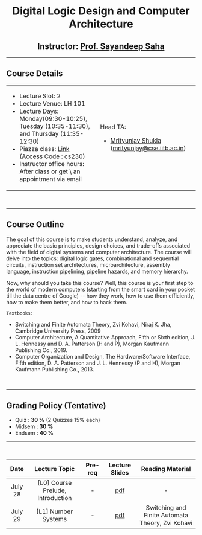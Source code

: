 <center>
    <h1>Digital Logic Design and Computer Architecture</h1>
    <h2>Instructor: <a href="https://sites.google.com/view/sayandeepsaha/home" target=_blank>Prof. Sayandeep Saha</a></h2>
</center>

---------

<h2>Course Details</h2>


<table>

<tr>
<td>

* Lecture Slot: 2
* Lecture Venue: LH 101
* Lecture Days: Monday(09:30-10:25), Tuesday (10:35-11:30), and Thursday (11:35-12:30)
* Piazza class: [Link](https://piazza.com/iit_bombay/summer2025/cs230) (Access Code : cs230)
* Instructor office hours: After class or get \ an appointment via email

</td>
<td>

Head TA:
- [Mrityunjay Shukla](https://mrityunjayshukla411.github.io/) (mrityunjay@cse.iitb.ac.in)

</td>
</tr>
</table>

<br>

---------

<h2>Course Outline</h2>
The goal of this course is to make students understand, analyze, and appreciate the basic principles, design choices, and trade-offs associated with the field of digital systems and computer architecture. The course will delve into the topics: digital logic gates, combinational and sequential circuits, instruction set architectures, microarchitecture, assembly language, instruction pipelining, pipeline hazards, and memory hierarchy.

Now, why should you take this course? Well, this course is your first step to the world of modern computers (starting from the smart card in your pocket till the data centre of Google) -- how they work, how to use them efficiently, how to make them better, and how to hack them.

`Textbooks:`
* Switching and Finite Automata Theory,  Zvi Kohavi, Niraj K. Jha, Cambridge University Press, 2009
* Computer Architecture, A Quantitative Approach, Fifth or Sixth edition, J. L. Hennessy and D. A. Patterson (H and P), Morgan Kaufmann Publishing Co., 2019.
* Computer Organization and Design, The Hardware/Software Interface, Fifth edition, D. A. Patterson and J. L. Hennessy (P and H), Morgan Kaufmann Publishing Co., 2013.

<br>

---------

<h2>Grading Policy (Tentative)</h2>

- Quiz                     : **30 %** (2 Quizzes 15% each)
- Midsem                   : **30 %**
- Endsem                   : **40 %**

---------
<br>

|   Date    | Lecture Topic | Pre-req |  Lecture Slides  |  Reading Material  |
| :-------------: | :--------------------------------------------: | :-------------: | :-------------: | :-------------: |
|   July 28  |  [L0] Course Prelude, Introduction | - | [pdf](./downloadables//Lec_0_Introduction.pdf) |  -  |
|   July 29  |  [L1] Number Systems | - | [pdf](./downloadables//Lec_1_Number_Systems.pdf) |  Switching and Finite Automata Theory, Zvi Kohavi  |
<!--
|   Jan 10  |  Intro to Theoretical Cryptography |  -  | [pdf](./downloadables/lec_slides/ISC_lec2.pdf)  |  Intro to Modern Cryptography, Chapters 2 to 3.4 <br>[pdf](./downloadables/ref_books/intro_to_modern_crypto-chap_2-3.4.pdf)  |
|   Jan 15  |  Introduction to Block Ciphers |  Bayes theorem, Basic probability, Boolean algebra  |  [pdf](./downloadables/lec_slides/ISC_lec3.pdf)  |  -  |
|   Jan 17  |  Hardware Design using Verilog |  Digital logic design, Verilog (see the resources on webpage and also [asic-world.com](https://asic-world.com/verilog/index.html))  | [pdf](./downloadables/lec_slides/ISC_lec4.pdf)  |  Prof. Debdeep Mukhopadhyay's lecture on Algorithm to Hardware <br>[video](https://www.youtube.com/watch?v=sACVot8QFWY&list=PLQBbcgo55TX-7vygatpMHOOtgflvYtkeZ&index=3)  |
|   Jan 22  |  Some Essential Concepts in Hardware Design  |  -  |  [pdf](./downloadables/lec_slides/ISC_lec5.pdf)  |  -  |
|   Jan 24  |  Finite Field and Hardware |  [pdf](./downloadables/lec_slides/ISC_lec6_prereq.pdf)  |  [pdf](./downloadables/lec_slides/ISC_lec6.pdf) | hard copy (due to some copyright issues) of a book will be provided in next class   |
|   Jan 29  |  The Anatomy of AES |  -  |  [pdf](./downloadables/lec_slides/ISC_lec7.pdf) |  -  |
|   Jan 31  |  Field Isomorphism  |  -  |  [pdf](./downloadables/lec_slides/ISC_lec8.pdf) |  -  |
|   Feb 5, 7  |  Composite Field Mapping  |  -  |  [pdf](./downloadables/lec_slides/ISC_lec9_10.pdf) |  -  |
| Feb 12, 19, 21 | Entering the world of attacks | - | [pdf](./downloadables/lec_slides/ISC_lec11_13.pdf) | - |
| Mar 05, 07 | Entering the world of attacks (from page 72) | - | [pdf](./downloadables/lec_slides/ISC_lec11_15.pdf) | - |
| Mar 12, 19 | Entering the world of attacks (from page 117) | - | [pdf](./downloadables/lec_slides/ISC_lec11_17.pdf) | - |
| Mar 21, 26 | Side channel attack countermeasures | - | [pdf](./downloadables/lec_slides/ISC_lec18_19.pdf) | - |
| Mar 28 | Fault Attacks | - | [pdf](./downloadables/lec_slides/ISC_lec20.pdf) | - |
| Apr 2 | Fault Attacks (from page 35) | - | [pdf](./downloadables/lec_slides/ISC_lec21.pdf) | - |
| Apr 4 | Fault Attacks (from page 64) | - | [pdf](./downloadables/lec_slides/ISC_lec22.pdf) | - |

-->
